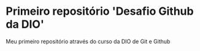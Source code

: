 # Primeiro repositório 'Desafio Github da DIO'
Meu primeiro repositório através do curso da DIO de Git e Github
